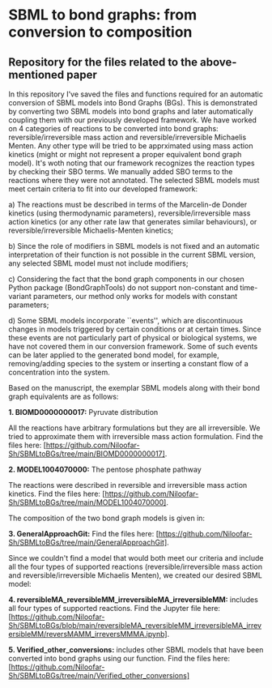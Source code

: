 # SBML to bond graphs: from conversion to composition
## Repository for the files related to the above-mentioned paper

In this repository I've saved the files and functions required for an automatic conversion of SBML models into Bond Graphs (BGs). This is demonstrated by converting two SBML models into bond graphs and later automatically coupling them with our previously developed framework. We have worked on 4 categories of reactions to be converted into bond graphs: reversible/irreversible mass action and reversible/irreversible Michaelis Menten. Any other type will be tried to be apprximated using mass action kinetics (might or might not represent a proper equivalent bond graph model). It's woth noting that our framework recognizes the reaction types by checking their SBO terms. We manually added SBO terms to the reactions where they were not annotated. The selected SBML models must meet certain criteria to fit into our developed framework:

a) The reactions must be described in terms of the Marcelin-de Donder kinetics (using thermodynamic parameters), reversible/irreversible mass action kinetics (or any other rate law that generates similar behaviours), or reversible/irreversible Michaelis-Menten kinetics;

b) Since the role of modifiers in SBML models is not fixed and an automatic interpretation of their function is not possible in the current SBML version, any selected SBML model must not include modifiers;

c) Considering the fact that the bond graph components in our chosen Python package (BondGraphTools) do not support non-constant and time-variant parameters, our method only works for models with constant parameters;

d) Some SBML models incorporate ``events'', which are discontinuous changes in models triggered by certain conditions or at certain times. Since these events are not particularly part of physical or biological systems, we have not covered them in our conversion framework. Some of such events can be later applied to the generated bond model, for example, removing/adding species to the system or inserting a constant flow of a concentration into the system.


Based on the manuscript, the exemplar SBML models along with their bond graph equivalents are as follows:

**1. BIOMD0000000017:** Pyruvate distribution

All the reactions have arbitrary formulations but they are all irreversible. We tried to approximate them with irreversible mass action formulation. Find the files here: [https://github.com/Niloofar-Sh/SBMLtoBGs/tree/main/BIOMD0000000017].

**2. MODEL1004070000:** The pentose phosphate pathway

The reactions were described in reversible and irreversible mass action kinetics. Find the files here: [https://github.com/Niloofar-Sh/SBMLtoBGs/tree/main/MODEL1004070000].

The composition of the two bond graph models is given in:

**3. GeneralApproachGit:** Find the files here: [https://github.com/Niloofar-Sh/SBMLtoBGs/tree/main/GeneralApproachGit].

Since we couldn't find a model that would both meet our criteria and include all the four types of supported reactions (reversible/irreversible mass action and reversible/irreversible Michaelis Menten), we created our desired SBML model: 

**4. reversibleMA_reversibleMM_irreversibleMA_irreversibleMM:** includes all four types of supported reactions. Find the Jupyter file here: [https://github.com/Niloofar-Sh/SBMLtoBGs/blob/main/reversibleMA_reversibleMM_irreversibleMA_irreversibleMM/reversMAMM_irreversMMMA.ipynb].

**5. Verified_other_conversions:** includes other SBML models that have been converted into bond graphs using our function. Find the files here: [https://github.com/Niloofar-Sh/SBMLtoBGs/tree/main/Verified_other_conversions]


